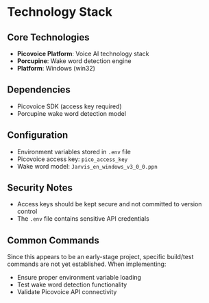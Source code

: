# Technology Stack

## Core Technologies
- **Picovoice Platform**: Voice AI technology stack
- **Porcupine**: Wake word detection engine
- **Platform**: Windows (win32)

## Dependencies
- Picovoice SDK (access key required)
- Porcupine wake word detection model

## Configuration
- Environment variables stored in `.env` file
- Picovoice access key: `pico_access_key`
- Wake word model: `Jarvis_en_windows_v3_0_0.ppn`

## Security Notes
- Access keys should be kept secure and not committed to version control
- The `.env` file contains sensitive API credentials

## Common Commands
Since this appears to be an early-stage project, specific build/test commands are not yet established. When implementing:
- Ensure proper environment variable loading
- Test wake word detection functionality
- Validate Picovoice API connectivity